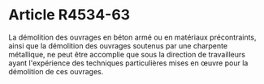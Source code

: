 # Article R4534-63

  
La démolition des ouvrages en béton armé ou en matériaux précontraints, ainsi que la démolition des ouvrages soutenus par une charpente métallique, ne peut être accomplie que sous la direction de travailleurs ayant l'expérience des techniques particulières mises en œuvre pour la démolition de ces ouvrages.